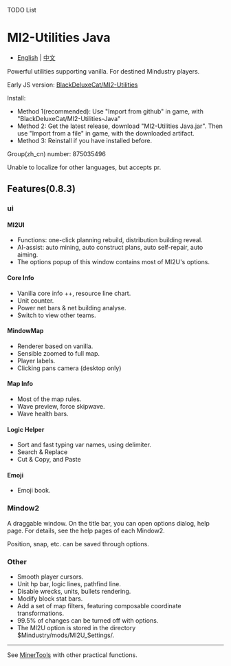 TODO List

# MI2-Utilities Java

- [English](README.md) | [中文](README_zh.md)

Powerful utilities supporting vanilla. For destined Mindustry players.

Early JS version: [BlackDeluxeCat/MI2-Utilities](https://github.com/BlackDeluxeCat/MI2-Utilities)

Install:

- Method 1(recommended): Use "Import from github" in game, with "BlackDeluxeCat/MI2-Utilities-Java"
- Method 2: Get the latest release, download "MI2-Utilities Java.jar". Then use "Import from  a file" in game, with the downloaded artifact.
- Method 3: Reinstall if you have installed before.

Group(zh_cn) number: 875035496

Unable to localize for other languages, but accepts pr.

## Features(0.8.3)

### ui

#### MI2UI
- Functions: one-click planning rebuild, distribution building reveal.
- AI-assist: auto mining, auto construct plans, auto self-repair, auto aiming.
- The options popup of this window contains most of MI2U's options.

#### Core Info
- Vanilla core info ++, resource line chart.
- Unit counter.
- Power net bars & net building analyse.
- Switch to view other teams.

#### MindowMap
- Renderer based on vanilla.
- Sensible zoomed to full map.
- Player labels.
- Clicking pans camera (desktop only)

#### Map Info
- Most of the map rules.
- Wave preview, force skipwave.
- Wave health bars.

#### Logic Helper
- Sort and fast typing var names, using delimiter. 
- Search & Replace
- Cut & Copy, and Paste

#### Emoji
- Emoji book.

### Mindow2
A draggable window. On the title bar, you can open options dialog, help page. For details, see the help pages of each Mindow2.

Position, snap, etc. can be saved through options.

### Other
- Smooth player cursors.
- Unit hp bar, logic lines, pathfind line.
- Disable wrecks, units, bullets rendering.
- Modify block stat bars.
- Add a set of map filters, featuring composable coordinate transformations.
- 99.5% of changes can be turned off with options.
- The MI2U option is stored in the directory $Mindustry/mods/MI2U_Settings/.

---

See [MinerTools](https://github.com/RlCCJ/MinerTools) with other practical functions. 
